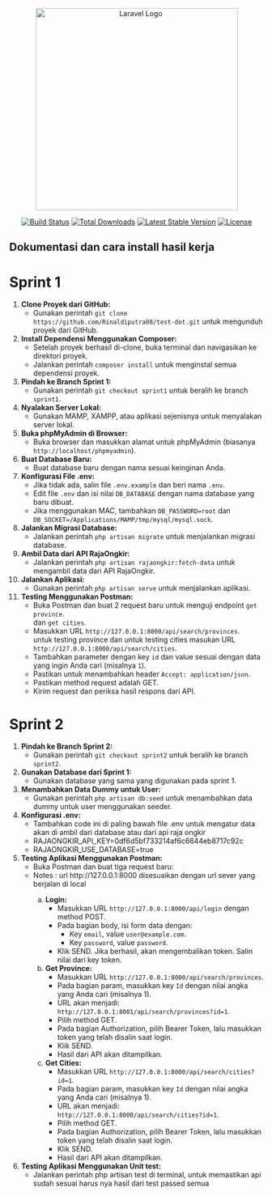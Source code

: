 <p align="center"><a href="https://laravel.com" target="_blank"><img src="https://raw.githubusercontent.com/laravel/art/master/logo-lockup/5%20SVG/2%20CMYK/1%20Full%20Color/laravel-logolockup-cmyk-red.svg" width="400" alt="Laravel Logo"></a></p>

<p align="center">
<a href="https://github.com/laravel/framework/actions"><img src="https://github.com/laravel/framework/workflows/tests/badge.svg" alt="Build Status"></a>
<a href="https://packagist.org/packages/laravel/framework"><img src="https://img.shields.io/packagist/dt/laravel/framework" alt="Total Downloads"></a>
<a href="https://packagist.org/packages/laravel/framework"><img src="https://img.shields.io/packagist/v/laravel/framework" alt="Latest Stable Version"></a>
<a href="https://packagist.org/packages/laravel/framework"><img src="https://img.shields.io/packagist/l/laravel/framework" alt="License"></a>
</p>

## Dokumentasi dan cara install hasil kerja

<h1>Sprint 1</h1>
<ol>
  <li>
    <strong>Clone Proyek dari GitHub:</strong>
    <ul>
      <li>Gunakan perintah <code>git clone https://github.com/Rinaldiputra08/test-dot.git</code> untuk mengunduh proyek dari GitHub.</li>
    </ul>
  </li>
  <li>
    <strong>Install Dependensi Menggunakan Composer:</strong>
    <ul>
      <li>Setelah proyek berhasil di-clone, buka terminal dan navigasikan ke direktori proyek.</li>
      <li>Jalankan perintah <code>composer install</code> untuk menginstal semua dependensi proyek.</li>
    </ul>
  </li>
  <li>
    <strong>Pindah ke Branch Sprint 1:</strong>
    <ul>
      <li>Gunakan perintah <code>git checkout sprint1</code> untuk beralih ke branch <code>sprint1</code>.</li>
    </ul>
  </li>
  <li>
    <strong>Nyalakan Server Lokal:</strong>
    <ul>
      <li>Gunakan MAMP, XAMPP, atau aplikasi sejenisnya untuk menyalakan server lokal.</li>
    </ul>
  </li>
  <li>
    <strong>Buka phpMyAdmin di Browser:</strong>
    <ul>
      <li>Buka browser dan masukkan alamat untuk phpMyAdmin (biasanya <code>http://localhost/phpmyadmin</code>).</li>
    </ul>
  </li>
  <li>
    <strong>Buat Database Baru:</strong>
    <ul>
      <li>Buat database baru dengan nama sesuai keinginan Anda.</li>
    </ul>
  </li>
  <li>
    <strong>Konfigurasi File .env:</strong>
    <ul>
      <li>Jika tidak ada, salin file <code>.env.example</code> dan beri nama <code>.env</code>.</li>
      <li>Edit file <code>.env</code> dan isi nilai <code>DB_DATABASE</code> dengan nama database yang baru dibuat.</li>
      <li>Jika menggunakan MAC, tambahkan <code>DB_PASSWORD=root</code> dan <code>DB_SOCKET=/Applications/MAMP/tmp/mysql/mysql.sock</code>.</li>
    </ul>
  </li>
  <li>
    <strong>Jalankan Migrasi Database:</strong>
    <ul>
      <li>Jalankan perintah <code>php artisan migrate</code> untuk menjalankan migrasi database.</li>
    </ul>
  </li>
  <li>
    <strong>Ambil Data dari API RajaOngkir:</strong>
    <ul>
      <li>Jalankan perintah <code>php artisan rajaongkir:fetch-data</code> untuk mengambil data dari API RajaOngkir.</li>
    </ul>
  </li>
  <li>
    <strong>Jalankan Aplikasi:</strong>
    <ul>
      <li>Gunakan perintah <code>php artisan serve</code> untuk menjalankan aplikasi.</li>
    </ul>
  </li>
  <li>
    <strong>Testing Menggunakan Postman:</strong>
    <ul>
      <li>Buka Postman dan buat 2 request baru untuk menguji endpoint <code>get province</code>.</li> dan <code>get cities</code>.</li>
      <li>Masukkan URL <code>http://127.0.0.1:8000/api/search/provinces</code>.</li> untuk testing province dan untuk testing cities masukan URL <code>http://127.0.0.1:8000/api/search/cities</code>.</li>
      <li>Tambahkan parameter dengan key <code>id</code> dan value sesuai dengan data yang ingin Anda cari (misalnya <code>1</code>).</li>
      <li>Pastikan untuk menambahkan header <code>Accept: application/json</code>.</li>
      <li>Pastikan method request adalah GET.</li>
      <li>Kirim request dan periksa hasil respons dari API.</li>
    </ul>
  </li>
</ol>

<h1>Sprint 2</h1>

<ol>
  <li>
    <strong>Pindah ke Branch Sprint 2:</strong>
    <ul>
      <li>Gunakan perintah <code>git checkout sprint2</code> untuk beralih ke branch <code>sprint2</code>.</li>
    </ul>
  </li>
  <li>
    <strong>Gunakan Database dari Sprint 1:</strong>
    <ul>
      <li>Gunakan database yang sama yang digunakan pada sprint 1.</li>
    </ul>
  </li>
  <li>
    <strong>Menambahkan Data Dummy untuk User:</strong>
    <ul>
      <li>Gunakan perintah <code>php artisan db:seed</code> untuk menambahkan data dummy untuk user menggunakan seeder.</li>
    </ul>
  </li>
  <li>
    <strong>Konfigurasi .env:</strong>
    <ul>
      <li>Tambahkan code ini di paling bawah file .env untuk mengatur data akan di ambil dari database atau dari api raja ongkir</li>
        <li> RAJAONGKIR_API_KEY=0df6d5bf733214af6c6644eb8717c92c</li>
        <li>RAJAONGKIR_USE_DATABASE=true</li>
    </ul>
  </li>
  <li>
    <strong>Testing Aplikasi Menggunakan Postman:</strong>
    <ul>
      <li>Buka Postman dan buat tiga request baru:</li>
        <li>Notes : url http://127.0.0.1:8000 disesuaikan dengan url sever yang berjalan di local</li>
      <ol type="a">
        <li>
          <strong>Login:</strong>
          <ul>
            <li>Masukkan URL <code>http://127.0.0.1:8000/api/login</code> dengan method POST.</li>
            <li>Pada bagian body, isi form data dengan:
              <ul>
                <li>Key <code>email</code>, value <code>user@example.com</code>.</li>
                <li>Key <code>password</code>, value <code>password</code>.</li>
              </ul>
            </li>
            <li>Klik SEND. Jika berhasil, akan mengembalikan token. Salin nilai dari key token.</li>
          </ul>
        </li>
        <li>
          <strong>Get Province:</strong>
          <ul>
            <li>Masukkan URL <code>http://127.0.0.1:8000/api/search/provinces</code>.</li>
            <li>Pada bagian param, masukkan key <code>Id</code> dengan nilai angka yang Anda cari (misalnya 1).</li>
            <li>URL akan menjadi: <code>http://127.0.0.1:8001/api/search/provinces?id=1</code>.</li>
            <li>Pilih method GET.</li>
            <li>Pada bagian Authorization, pilih Bearer Token, lalu masukkan token yang telah disalin saat login.</li>
            <li>Klik SEND.</li>
            <li>Hasil dari API akan ditampilkan.</li>
          </ul>
        </li>
        <li>
          <strong>Get Cities:</strong>
          <ul>
            <li>Masukkan URL <code>http://127.0.0.1:8000/api/search/cities?id=1</code>.</li>
            <li>Pada bagian param, masukkan key <code>Id</code> dengan nilai angka yang Anda cari (misalnya 1).</li>
            <li>URL akan menjadi: <code>http://127.0.0.1:8000/api/search/cities?id=1</code>.</li>
            <li>Pilih method GET.</li>
            <li>Pada bagian Authorization, pilih Bearer Token, lalu masukkan token yang telah disalin saat login.</li>
            <li>Klik SEND.</li>
            <li>Hasil dari API akan ditampilkan.</li>
          </ul>
        </li>
      </ol>
    </ul>
  </li>
  <li>
    <strong>Testing Aplikasi Menggunakan Unit test:</strong>
    <ul>
        <li>Jalankan perintah php artisan test di terminal, untuk memastikan api sudah sesuai harus nya hasil dari test passed semua</li>
    </ul>
  </li>
</ol>

